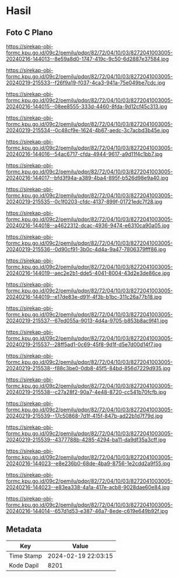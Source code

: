 # Hasil

## Foto C Plano

https://sirekap-obj-formc.kpu.go.id/09c2/pemilu/pdpr/82/72/04/10/03/8272041003005-20240216-144013--8e59a8d0-1747-419c-9c50-6d2887e37584.jpg

https://sirekap-obj-formc.kpu.go.id/09c2/pemilu/pdpr/82/72/04/10/03/8272041003005-20240219-215533--f26f9a19-f037-4ca3-941a-75e049be7cdc.jpg

https://sirekap-obj-formc.kpu.go.id/09c2/pemilu/pdpr/82/72/04/10/03/8272041003005-20240216-144015--08ee8555-333d-4460-8fda-9d12cf45c313.jpg

https://sirekap-obj-formc.kpu.go.id/09c2/pemilu/pdpr/82/72/04/10/03/8272041003005-20240219-215534--0c48cf9e-1624-4b67-aedc-3c7acbd3b45e.jpg

https://sirekap-obj-formc.kpu.go.id/09c2/pemilu/pdpr/82/72/04/10/03/8272041003005-20240216-144016--54ac6717-cfda-4944-9617-a9d11f4c1bb7.jpg

https://sirekap-obj-formc.kpu.go.id/09c2/pemilu/pdpr/82/72/04/10/03/8272041003005-20240216-144017--bfd3f94a-a389-4ba4-895f-b526d98e9a40.jpg

https://sirekap-obj-formc.kpu.go.id/09c2/pemilu/pdpr/82/72/04/10/03/8272041003005-20240219-215535--0c1f0203-cfdc-4137-899f-01721edc7f28.jpg

https://sirekap-obj-formc.kpu.go.id/09c2/pemilu/pdpr/82/72/04/10/03/8272041003005-20240216-144018--a4622312-dcac-4936-9474-e6310ca90a05.jpg

https://sirekap-obj-formc.kpu.go.id/09c2/pemilu/pdpr/82/72/04/10/03/8272041003005-20240219-215536--0d90cf91-3b0c-4d4a-9a47-7806379fff86.jpg

https://sirekap-obj-formc.kpu.go.id/09c2/pemilu/pdpr/82/72/04/10/03/8272041003005-20240216-144019--aec2e2b1-dde5-4041-8004-43d2e3de86ce.jpg

https://sirekap-obj-formc.kpu.go.id/09c2/pemilu/pdpr/82/72/04/10/03/8272041003005-20240216-144019--e17de83e-d91f-4f3b-b1bc-311c26a77b18.jpg

https://sirekap-obj-formc.kpu.go.id/09c2/pemilu/pdpr/82/72/04/10/03/8272041003005-20240219-215537--67ed055a-9013-4d4a-9705-b853b8ac9f41.jpg

https://sirekap-obj-formc.kpu.go.id/09c2/pemilu/pdpr/82/72/04/10/03/8272041003005-20240219-215537--28ff5ad1-0c69-45f8-9d1f-d5e7d00d14f7.jpg

https://sirekap-obj-formc.kpu.go.id/09c2/pemilu/pdpr/82/72/04/10/03/8272041003005-20240219-215538--f88c3be0-0db8-45f5-84bd-856d7229d935.jpg

https://sirekap-obj-formc.kpu.go.id/09c2/pemilu/pdpr/82/72/04/10/03/8272041003005-20240219-215538--c27a28f2-90a7-4e48-8720-cc541b70fcfb.jpg

https://sirekap-obj-formc.kpu.go.id/09c2/pemilu/pdpr/82/72/04/10/03/8272041003005-20240219-215539--17c50868-7d1f-415f-847b-ad22b1d7f79d.jpg

https://sirekap-obj-formc.kpu.go.id/09c2/pemilu/pdpr/82/72/04/10/03/8272041003005-20240219-215539--4377788b-4285-4294-ba11-da9df35a3cff.jpg

https://sirekap-obj-formc.kpu.go.id/09c2/pemilu/pdpr/82/72/04/10/03/8272041003005-20240216-144023--e8e236b0-68de-4ba9-8756-1e2cdd2a9f55.jpg

https://sirekap-obj-formc.kpu.go.id/09c2/pemilu/pdpr/82/72/04/10/03/8272041003005-20240216-144023--e83ea338-4a1a-417e-acb8-9028dae60e84.jpg

https://sirekap-obj-formc.kpu.go.id/09c2/pemilu/pdpr/82/72/04/10/03/8272041003005-20240216-144014--657d1d53-e387-46a7-8ede-c619e649b92f.jpg


## Metadata

| Key        | Value               |
| ---------- | ------------------- |
| Time Stamp | 2024-02-19 22:03:15 |
| Kode Dapil | 8201                |



